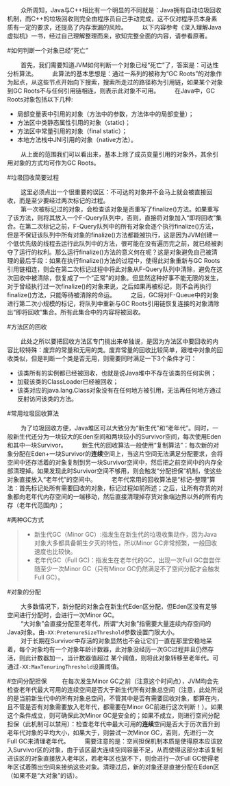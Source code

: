 &nbsp;&nbsp;&nbsp;&nbsp;&nbsp;&nbsp;&nbsp;&nbsp;众所周知，Java与C++相比有一个明显的不同就是：Java拥有自动垃圾回收机制，而C++的垃圾回收则完全由程序员自己手动完成，这不仅对程序员本身素质有一定的要求，还提高了内存泄漏的风险。
&nbsp;&nbsp;&nbsp;&nbsp;&nbsp;&nbsp;&nbsp;&nbsp;以下内容参考《深入理解Java虚拟机》一书，经过自己理解整理而来，欲知完整全面的内容，请参看原著。

#如何判断一个对象已经“死亡”

&nbsp;&nbsp;&nbsp;&nbsp;&nbsp;&nbsp;&nbsp;&nbsp;首先，我们需要知道JVM如何判断一个对象已经“死亡”了，答案是：可达性分析算法。
&nbsp;&nbsp;&nbsp;&nbsp;&nbsp;&nbsp;&nbsp;&nbsp;此算法的基本思想是：通过一系列的被称为“GC Roots”的对象作为起点，从这些节点开始向下搜索，搜索所走过的路径称为引用链，如果某个对象到GC Roots不与任何引用链相连，则表示此对象不可用。
&nbsp;&nbsp;&nbsp;&nbsp;&nbsp;&nbsp;&nbsp;&nbsp;在Java中，GC Roots对象包括以下几种: 

 - 局部变量表中引用的对象（方法中的参数，方法体中的局部变量）；
 - 方法区中类静态属性引用的对象（static)；
 - 方法区中常量引用的对象（final static）；
 - 本地方法栈中JNI引用的对象（native方法）。
 
&nbsp;&nbsp;&nbsp;&nbsp;&nbsp;&nbsp;&nbsp;&nbsp;从上面的范围我们可以看出来，基本上除了成员变量引用的对象外，其余引用对象的方式均可作为GC Roots。

#垃圾回收简要过程

&nbsp;&nbsp;&nbsp;&nbsp;&nbsp;&nbsp;&nbsp;&nbsp;这里必须点出一个很重要的误区：不可达的对象并不会马上就会被直接回收，而是至少要经过两次标记的过程。  
&nbsp;&nbsp;&nbsp;&nbsp;&nbsp;&nbsp;&nbsp;&nbsp;第一次被标记过的对象，会检查该对象是否重写了finalize()方法。如果重写了该方法，则将其放入一个F-Query队列中，否则，直接将对象加入“即将回收”集合。在第二次标记之前，F-Query队列中的所有对象会逐个执行finalize()方法，但是不保证该队列中所有对象的finalize()方法都能被执行，这是因为JVM创建一个低优先级的线程去运行此队列中的方法，很可能在没有遍历完之前，就已经被剥夺了运行的权利。那么运行finalize()方法的意义何在呢？这是对象避免自己被清理的最后手段：如果在执行finalize()方法的过程中，使得此对象重新与GC Roots引用链相连，则会在第二次标记过程中将此对象从F-Query队列中清除，避免在这次回收中被清除，恢复成了一个“正常”的对象。但显然这种好事不能无限的发生，对于曾经执行过一次finalize()的对象来说，之后如果再被标记，则不会再执行finalize()方法，只能等待被清除的命运。
&nbsp;&nbsp;&nbsp;&nbsp;&nbsp;&nbsp;&nbsp;&nbsp;之后，GC将对F-Queue中的对象进行第二次小规模的标记，将队列中重新与GC Roots引用链恢复连接的对象清除出“即将回收”集合。所有此集合中的内容将被回收。

#方法区的回收

&nbsp;&nbsp;&nbsp;&nbsp;&nbsp;&nbsp;&nbsp;&nbsp;此处之所以要把回收方法区专门挑出来单独说，是因为方法区中要回收的内容比较特殊：废弃的常量和无用的类。废弃常量的回收比较简单，跟堆中对象的回收类似，但是判断一个类是否无用，则需要同时满足一下3个条件才可：<br/>
    
 - 该类所有的实例都已经被回收，也就是说Java堆中不存在该类的任何实例；
 - 加载该类的ClassLoader已经被回收；
 - 该类对应的java.lang.Class对象没有在任何地方被引用，无法再任何地方通过反射访问该类的方法。
 
#常用垃圾回收算法

&nbsp;&nbsp;&nbsp;&nbsp;&nbsp;&nbsp;&nbsp;&nbsp;为了垃圾回收方便，Java堆区可以大致分为“新生代”和“老年代”。同时，一般新生代还分为一块较大的Eden空间和两块较小的Survivor空间，每次使用Eden和其中一块Survivor。
&nbsp;&nbsp;&nbsp;&nbsp;&nbsp;&nbsp;&nbsp;&nbsp;新生代的回收算法一般使用“复制算法”：每次新的对象分配在Eden+一块Survivor的**连续**空间上，当这片空间无法满足分配要求，会将空间中还存活着的对象复制到另一块Survivor空间中，然后把之前空间中的内存全部清理掉。如果发现此时Survivor空间不够用，则会触发“分配担保”机制，使这些对象直接放入“老年代”的空间中。
&nbsp;&nbsp;&nbsp;&nbsp;&nbsp;&nbsp;&nbsp;&nbsp;老年代常用的回收算法是“标记-整理”算法：首先标记处所有需要回收的对象，标记过程如前所述；之后，让所有存货的对象都向老年代内存空间的一端移动，然后直接清理掉存货对象端边界以外的所有内存（老年代范围内）；

#两种GC方式   

>  - 新生代GC（Minor GC）:指发生在新生代的垃圾收集动作，因为Java对象大多都具备朝生夕灭的特性，所以Minor GC非常频繁，一般回收速度也比较快。
>  - 老年代GC（Full GC)：指发生在老年代的GC，出现一次Full GC尝尝伴随至少一次Minor GC（只有Minor GC仍然满足不了空间分配才会触发Full  GC）。

#对象的分配

&nbsp;&nbsp;&nbsp;&nbsp;&nbsp;&nbsp;&nbsp;&nbsp;大多数情况下，新分配的对象会在新生代Eden区分配，但Eden区没有足够空间进行分配时，会进行一次Minor GC。  
&nbsp;&nbsp;&nbsp;&nbsp;&nbsp;&nbsp;&nbsp;&nbsp;“大对象”会直接分配至老年代，所谓“大对象”指需要大量连续内存空间的Java对象。由`-XX:PretenureSizeThreshold`参数设置门限大小。  
&nbsp;&nbsp;&nbsp;&nbsp;&nbsp;&nbsp;&nbsp;&nbsp;对于长期在Survivor中存活的对象显然也不会让它们一直在那里安稳地呆着，每个对象均有一个对象年龄计数器，此对象没经历一次GC过程并且仍然存活，则此计数器加一，当计数器值超过
某个阈值，则将此对象转移至老年代。可通过`-XX:MaxTenuringThreshold`设置阈值。

#空间分配担保
&nbsp;&nbsp;&nbsp;&nbsp;&nbsp;&nbsp;&nbsp;&nbsp;在每次发生Minor GC之前（注意这个时间点），JVM均会先检查老年代最大可用的连续空间是否大于新生代所有对象总空间（注意，此处所说的是当前新生代中的所有对象总空间，不管其中是否有需要回收对象，都算在内，且不管是否有对象需要放入老年代，都需要在Minor GC前进行这次判断！）。如果这个条件成立，则可确保此次Minor GC是安全的；如果不成立，则进行空间分配担保（此机制可以禁用）：检查老年代中最大可用的**连续**空间是否大于历次晋升到老年代对象的平均大小，如果大于，则尝试一次Minor GC，否则，先进行一次Full GC来清理老年代。
&nbsp;&nbsp;&nbsp;&nbsp;&nbsp;&nbsp;&nbsp;&nbsp;需要注意的是：空间担保机制本质是使得原本应该放入Survivor区的对象，由于该区最大连续空间容量不足，从而使得这部分本该复制进该区的对象直接放入老年区，若老年区也放不下，则会进行一次Full GC使得老年区试着腾出空间来接纳这些对象。清理过后，新的对象还是直接分配在Eden区（如果不是“大对象”的话）。
